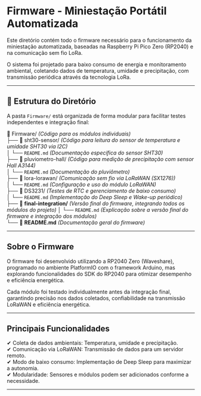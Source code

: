 # Firmware - Miniestação Portátil Automatizada

Este diretório contém todo o firmware necessário para o funcionamento da miniestação automatizada, baseadas na Raspberry Pi Pico Zero (RP2040) e na comunicação sem fio LoRa.  

O sistema foi projetado para baixo consumo de energia e monitoramento ambiental, coletando dados de temperatura, umidade e precipitação, com transmissão periódica através da tecnologia LoRa.

---

## 📂 Estrutura do Diretório

A pasta `Firmware/` está organizada de forma modular para facilitar testes independentes e integração final:

📂 Firmware/ *(Código para os módulos individuais)*  
├── 📂 sht30-sensor/ *(Código para leitura do sensor de temperatura e umidade SHT30 via I2C)*  
│ └── `README.md` *(Documentação específica do sensor SHT30)*  
├── 📂 pluviometro-hall/ *(Código para medição de precipitação com sensor Hall A3144)*  
│ └── `README.md` *(Documentação do pluviômetro)*  
├── 📂 lora-lorawan/ *(Comunicação sem fio via LoRaWAN (SX1276))*  
│ └── `README.md` *(Configuração e uso do módulo LoRaWAN)*  
├── 📂 DS3231/ *(Testes de RTC e gerenciamento de baixo consumo)*  
│ └── `README.md` *(Implementação do Deep Sleep e Wake-up periódico)*  
├── 📂 **final-integration/** *(Versão final do firmware, integrando todos os módulos do projeto)*
│ └── `README.md` *(Explicação sobre a versão final do firmware e integração dos módulos)*  
└── 📜 **README.md** *(Documentação geral do firmware)*  

---

## Sobre o Firmware

O firmware foi desenvolvido utilizando a RP2040 Zero (Waveshare), programado no ambiente PlatformIO com o framework Arduino, mas explorando funcionalidades do SDK do RP2040 para otimizar desempenho e eficiência energética.  

Cada módulo foi testado individualmente antes da integração final, garantindo precisão nos dados coletados, confiabilidade na transmissão LoRaWAN e eficiência energética.  

---

## Principais Funcionalidades

✔ Coleta de dados ambientais: Temperatura, umidade e precipitação.  
✔ Comunicação via LoRaWAN: Transmissão de dados para um servidor remoto.  
✔ Modo de baixo consumo: Implementação de Deep Sleep para maximizar a autonomia.  
✔ Modularidade: Sensores e módulos podem ser adicionados conforme a necessidade.  

---

